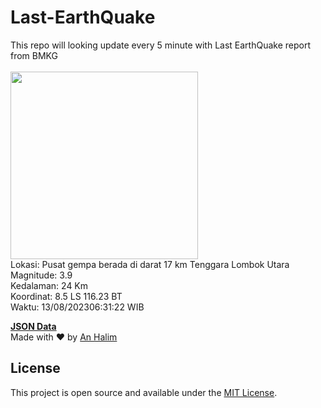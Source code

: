 # Last-EarthQuake
This repo will looking update every 5 minute with Last EarthQuake report from BMKG
<br>
<br>
<img src="https://static.bmkg.go.id/20230813063122.mmi.jpg" width="300"/>
<br>
Lokasi: Pusat gempa berada di darat 17 km Tenggara Lombok Utara <br>
Magnitude: 3.9 <br>
Kedalaman: 24 Km <br>
Koordinat: 8.5 LS 116.23 BT <br>
Waktu: 13/08/202306:31:22 WIB <br>

<a href="./data/data.json">**JSON Data**</a>
<br>
Made with ❤️ by <a href="https://github.com/an-halim">An Halim</a>
## License

This project is open source and available under the [MIT License](LICENSE).
